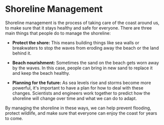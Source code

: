 # Shoreline Management

Shoreline management is the process of taking care of the coast around us, to make sure that it stays healthy and safe for everyone. There are three main things that people do to manage the shoreline:

* **Protect the shore:** This means building things like sea walls or breakwaters to stop the waves from eroding away the beach or the land behind it.

* **Beach nourishment:** Sometimes the sand on the beach gets worn away by the waves. In this case, people can bring in new sand to replace it and keep the beach healthy.

* **Planning for the future:** As sea levels rise and storms become more powerful, it's important to have a plan for how to deal with these changes. Scientists and engineers work together to predict how the shoreline will change over time and what we can do to adapt.

By managing the shoreline in these ways, we can help prevent flooding, protect wildlife, and make sure that everyone can enjoy the coast for years to come.
